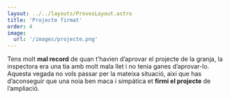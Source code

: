```yaml
---
layout: ../../layouts/ProvesLayout.astro
title: 'Projecte firmat'
order: 4
image:
  url: '/images/projecte.png'
---
```


Tens molt **mal record** de quan t’havien d’aprovar el projecte de la granja, la inspectora era una tia amb molt mala llet i no tenia ganes d’aprovar-lo. Aquesta vegada no vols passar per la mateixa situació, així que has d’aconseguir que una noia ben maca i simpàtica et **firmi el projecte** de l’ampliació.